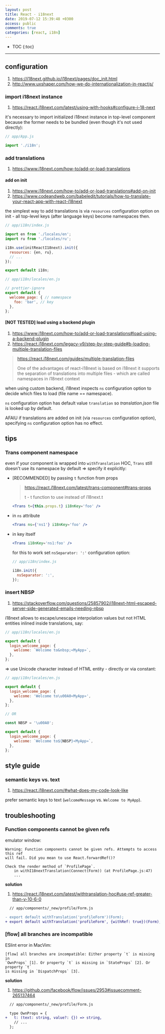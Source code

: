```yaml
---
layout: post
title: React - i18next
date: 2019-07-12 15:39:48 +0300
access: public
comments: true
categories: [react, i18n]
---
```


<!-- @format -->

<!-- more -->

<!-- prettier-ignore -->
* TOC
{:toc}
<hr>

## configuration

1. <https://i18next.github.io/i18next/pages/doc_init.html>
2. <http://www.uxshaper.com/how-we-do-internationalization-in-reactjs/>

### import i18next instance

1. <https://react.i18next.com/latest/using-with-hooks#configure-i-18-next>

it's necessary to import initialized i18next instance in top-level component
because the former needs to be bundled (even though it's not used directly):

```javascript
// app/App.js

import './i18n';
```

### add translations

1. <https://www.i18next.com/how-to/add-or-load-translations>

#### add on init

1. <https://www.i18next.com/how-to/add-or-load-translations#add-on-init>
2. <https://www.codeandweb.com/babeledit/tutorials/how-to-translate-your-react-app-with-react-i18next>

the simplest way to add translations is via `resources` configuration option on
init - all top-level keys (after language keys) become namespaces then.

```javascript
// app/i18n/index.js

import en from './locales/en';
import ru from './locales/ru';

i18n.use(initReactI18next).init({
  resources: {en, ru},
  // ...
});

export default i18n;
```

```javascript
// app/i18n/locales/en.js

// prettier-ignore
export default {
  welcome_page: { // namespace
    foo: 'bar', // key
  },
};
```

#### [NOT TESTED] load using a backend plugin

1. <https://www.i18next.com/how-to/add-or-load-translations#load-using-a-backend-plugin>
2. <https://react.i18next.com/legacy-v9/step-by-step-guide#b-loading-multiple-translation-files>

> <https://react.i18next.com/guides/multiple-translation-files>
>
> One of the advantages of react-i18next is based on i18next it supports the
> separation of translations into multiple files - which are called namespaces
> in i18next context

when using custom backend, i18next inspects `ns` configuration option to decide
which files to load (file name == namespace).

`ns` configuration option has default value `translation` so _translation.json_
file is looked up by default.

AFAIU if translations are added on init (via `resources` configuration option),
specifying `ns` configuration option has no effect.

## tips

### Trans component namespace

even if your component is wrapped into `withTranslation` HOC, `Trans` still
doesn't use its namespace by default => specify it explicitly:

- [RECOMMENDED] by passing `t` function from props

  > <https://react.i18next.com/latest/trans-component#trans-props>
  >
  > t - t function to use instead of i18next.t

  ```jsx
  <Trans t={this.props.t} i18nKey='foo' />
  ```

- in `ns` attribute

  ```jsx
  <Trans ns={'ns1'} i18nKey='foo' />
  ```

- in key itself

  ```jsx
  <Trans i18nKey='ns1:foo' />
  ```

  for this to work set `nsSeparator: ':'` configuration option:

  ```javascript
  // app/i18n/index.js

  i18n.init({
    nsSeparator: ':',
  });
  ```

### insert NBSP

1. <https://stackoverflow.com/questions/25857902/i18next-html-escaped-server-side-generated-emails-needing-nbsp>

i18next allows to escape/unescape interpolation values but not HTML entities
inlined inside translations, say:

```javascript
// app/i18n/locales/en.js

export default {
  login_welcome_page: {
    welcome: `Welcome to&nbsp;«MyApp»`,
  },
};
```

=> use Unicode character instead of HTML entity - directly or via constant:

```javascript
// app/i18n/locales/en.js

export default {
  login_welcome_page: {
    welcome: 'Welcome to\u00A0«MyApp»',
  },
};

// OR

const NBSP = '\u00A0';

export default {
  login_welcome_page: {
    welcome: `Welcome to${NBSP}«MyApp»`,
  },
};
```

## style guide

### semantic keys vs. text

1. <https://react.i18next.com/#what-does-my-code-look-like>

prefer semantic keys to text (`welcomeMessage` vs. `Welcome to MyApp`).

## troubleshooting

### Function components cannot be given refs

emulator window:

```
Warning: Function components cannot be given refs. Attempts to access this ref
will fail. Did you mean to use React.forwardRef()?

Check the render method of `ProfilePage`.
    in withI18nextTranslation(Connect(Form)) (at ProfilePage.js:47)
    ...
```

**solution**

1. <https://react.i18next.com/latest/withtranslation-hoc#use-ref-greater-than-v-10-6-0>

```diff
  // app/components/_new/profile/Form.js

- export default withTranslation('profileForm')(Form);
+ export default withTranslation('profileForm', {withRef: true})(Form);
```

### [flow] all branches are incompatible

ESlint error in MacVim:

```
[flow] all branches are incompatible: Either property `t` is missing in
`OwnProps` [1]. Or property `t` is missing in `StateProps` [2]. Or property `t`
is missing in `DispatchProps` [3].
```

**solution**

1. <https://github.com/facebook/flow/issues/2953#issuecomment-265137464>

```diff
  // app/components/_new/profile/Form.js

  type OwnProps = {
+   t: (text: string, value?: {}) => string,
    // ...
  };
```
